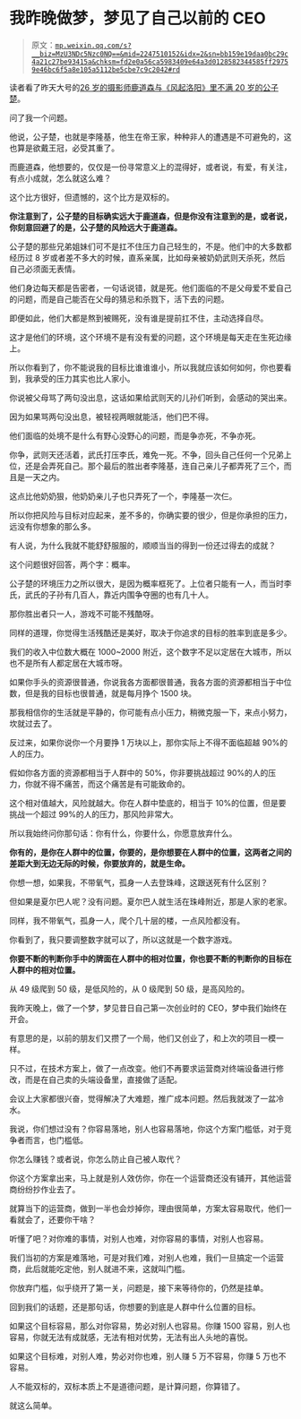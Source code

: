 # 我昨晚做梦，梦见了自己以前的 CEO

> 原文：[`mp.weixin.qq.com/s?__biz=MzU3NDc5Nzc0NQ==&mid=2247510152&idx=2&sn=bb159e19daa0bc29c4a21c27be93415a&chksm=fd2e0a56ca5983409e64a3d0128582344585ff29759e46bc6f5a8e105a5112be5cbe7c9c2042#rd`](http://mp.weixin.qq.com/s?__biz=MzU3NDc5Nzc0NQ==&mid=2247510152&idx=2&sn=bb159e19daa0bc29c4a21c27be93415a&chksm=fd2e0a56ca5983409e64a3d0128582344585ff29759e46bc6f5a8e105a5112be5cbe7c9c2042#rd)

读者看了昨天大号的[26 岁的摄影师鹿道森与《风起洛阳》里不满 20 岁的公子楚](http://mp.weixin.qq.com/s?__biz=MzU0MjYwNDU2Mw==&mid=2247502661&idx=1&sn=7393408a0d44306fc2a337e9bf15e267&chksm=fb1aa739cc6d2e2f888f3b418c5feaa629ab2b9bcf5b1273c53aa1a76832ae89454830141cba&scene=21#wechat_redirect)。

问了我一个问题。

他说，公子楚，也就是李隆基，他生在帝王家，种种非人的遭遇是不可避免的，这也算是欲戴王冠，必受其重了。

而鹿道森，他想要的，仅仅是一份寻常意义上的混得好，或者说，有爱，有关注，有点小成就，怎么就这么难？

这个比方很好，但遗憾的，这个比方是双标的。

**你注意到了，公子楚的目标确实远大于鹿道森，但是你没有注意到的是，或者说，你刻意回避了的是，公子楚的风险远大于鹿道森。**

公子楚的那些兄弟姐妹们可不是扛不住压力自己轻生的，不是。他们中的大多数都经历过 8 岁或者差不多大的时候，直系亲属，比如母亲被奶奶武则天杀死，然后自己必须面无表情。

他们身边每天都是告密者，一句话说错，就是死。他们面临的不是父母爱不爱自己的问题，而是自己能否在父母的猜忌和杀戮下，活下去的问题。

即便如此，他们大都是熬到被赐死，没有谁是提前扛不住，主动选择自尽。

这才是他们的环境，这个环境不是有没有爱的问题，这个环境是每天走在生死边缘上。

所以你看到了，你不能说我的目标比谁谁谁小，所以我就应该如何如何，你也要看到，我承受的压力其实也比人家小。

你说被父母骂了两句没出息，这话如果给武则天的儿孙们听到，会感动的哭出来。

因为如果骂两句没出息，被轻视两眼就能活，他们巴不得。

他们面临的处境不是什么有野心没野心的问题，而是争亦死，不争亦死。

你争，武则天还活着，武氏打压李氏，难免一死。不争，回头自己任何一个兄弟上位，还是会弄死自己。那个最后的胜出者李隆基，连自己亲儿子都弄死了三个，而且是一天之内。

这点比他奶奶狠，他奶奶亲儿子也只弄死了一个，李隆基一次仨。

所以你把风险与目标对应起来，差不多的，你确实要的很少，但是你承担的压力，远没有你想象的那么多。

有人说，为什么我就不能舒舒服服的，顺顺当当的得到一份还过得去的成就？

这个问题很好回答，两个字：概率。

公子楚的环境压力之所以很大，是因为概率框死了。上位者只能有一人，而当时李氏，武氏的子孙有几百人，靠近内围争夺圈的也有几十人。

那你胜出者只一人，游戏不可能不残酷呀。

同样的道理，你觉得生活残酷还是美好，取决于你追求的目标的胜率到底是多少。

我们的收入中位数大概在 1000~2000 附近，这个数字不足以定居在大城市，所以也不是所有人都定居在大城市呀。

如果你手头的资源很普通，你说我各方面都很普通，我各方面的资源都相当于中位数，但是我的目标也很普通，就是每月挣个 1500 块。

那我相信你的生活就是平静的，你可能有点小压力，稍微克服一下，来点小努力，坎就过去了。

反过来，如果你说你一个月要挣 1 万块以上，那你实际上不得不面临超越 90%的人的压力。

假如你各方面的资源都相当于人群中的 50%，你非要挑战超过 90%的人的压力，你就不得不痛苦，而这个痛苦是有可能致命的。

这个相对值越大，风险就越大。你在人群中垫底的，相当于 10%的位置，但是要挑战一个超过 99%的人的压力，那风险非常大。

所以我始终问你那句话：你有什么，你要什么，你愿意放弃什么。

**你有的，是你在人群中的位置，你要的，是你想要在人群中的位置，这两者之间的差距大到无边无际的时候，你要放弃的，就是生命。**

你想一想，如果我，不带氧气，孤身一人去登珠峰，这跟送死有什么区别？

但如果是夏尔巴人呢？没有问题。夏尔巴人就生活在珠峰附近，那是人家的老家。

同样，我不带氧气，孤身一人，爬个几十层的楼，一点风险都没有。

你看到了，我只要调整数字就可以了，所以这就是一个数字游戏。

**你要不断的判断你手中的牌面在人群中的相对位置，你也要不断的判断你的目标在人群中的相对位置。** 

从 49 级爬到 50 级，是低风险的，从 0 级爬到 50 级，是高风险的。

我昨天晚上，做了一个梦，梦见昔日自己第一次创业时的 CEO，梦中我们始终在开会。

有意思的是，以前的朋友们又攒了一个局，他们又创业了，和上次的项目一模一样。

只不过，在技术方案上，做了一点改变。他们不再要求运营商对终端设备进行修改，而是在自己卖的头端设备里，直接做了适配。

会议上大家都很兴奋，觉得解决了大难题，推广成本问题。然后我就泼了一盆冷水。

我说，你们想过没有？你容易落地，别人也容易落地，你这个方案门槛低，对于竞争者而言，也门槛低。

你怎么赚钱？或者说，你怎么防止自己被人取代？

你这个方案拿出来，马上就是别人效仿你，你在一个运营商还没有铺开，其他运营商纷纷抄作业去了。

就算当下的运营商，做到一半也会炒掉你，理由很简单，方案太容易取代，他们一看就会了，还要你干啥？

听懂了吧？对你难的事情，对别人也难，对你容易的事情，对别人也容易。

我们当初的方案是难落地，可是对我们难，对别人也难，我们一旦搞定一个运营商，此后就能吃定他，别人就进不来，这就叫门槛。

你放弃门槛，似乎绕开了第一关，问题是，接下来等待你的，仍然是挂单。

回到我们的话题，还是那句话，你想要的到底是人群中什么位置的目标。

如果这个目标容易，那么对你容易，势必对别人也容易。你赚 1500 容易，别人也容易，你就无法有成就感，无法有相对优势，无法有出人头地的喜悦。

如果这个目标难，对别人难，势必对你也难，别人赚 5 万不容易，你赚 5 万也不容易。

人不能双标的，双标本质上不是道德问题，是计算问题，你算错了。

就这么简单。